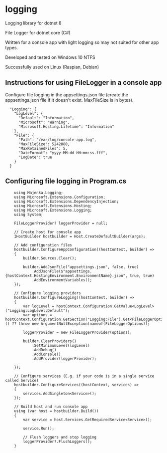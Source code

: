 # logging
Logging library for dotnet 8

File Logger for dotnet core (C#)

Written for a console app with light logging so may not suited for other app types. 

Developed and tested on Windows 10 NTFS

Successfully used on Linux (Raspian, Debian)

Instructions for using FileLogger in a console app
--------------------------------------------------

Configure file logging in the appsettings.json file (create the appsettings.json file if it doesn't exist. MaxFileSize is in bytes).

    
      "Logging": {
        "LogLevel": {
          "Default": "Information",
          "Microsoft": "Warning",
          "Microsoft.Hosting.Lifetime": "Information"
        },
        "File": {
          "Path": "/var/log/console-app.log",
          "MaxFileSize": 5242880,
          "MaxRetainedFiles": 5,
          "DateFormat": "yyyy-MM-dd HH:mm:ss.fff",
          "LogDate": true
        }
      }
    

Configuring file logging in Program.cs
--------------------------------------
      
        using Majenka.Logging;
        using Microsoft.Extensions.Configuration;
        using Microsoft.Extensions.DependencyInjection;
        using Microsoft.Extensions.Hosting;
        using Microsoft.Extensions.Logging;
        using System;
        
        FileLoggerProvider? loggerProvider = null;
        
        // Create host for console app
        IHostBuilder hostbuilder = Host.CreateDefaultBuilder(args);
        
        // Add configuration files  
        hostbuilder.ConfigureAppConfiguration((hostContext, builder) =>
        {
            builder.Sources.Clear();
        
            builder.AddJsonFile("appsettings.json", false, true)
                .AddJsonFile($"appsettings.{hostContext.HostingEnvironment.EnvironmentName}.json", true, true)
                .AddEnvironmentVariables();
        });
        
        // Configure logging providers
        hostbuilder.ConfigureLogging((hostContext, builder) =>
        {
            var logLevel = hostContext.Configuration.GetValue<LogLevel>("Logging:LogLevel:Default");
            var options = hostContext.Configuration.GetSection("Logging:File").Get<FileLoggerOptions>() ?? throw new ArgumentNullException(nameof(FileLoggerOptions));
        
            loggerProvider = new FileLoggerProvider(options);
        
            builder.ClearProviders()
                .SetMinimumLevel(logLevel)
                .AddDebug()
                .AddConsole()
                .AddProvider(loggerProvider);
        
        });
        
        // Configure services (E.g. if your code is in a single service called Service)
        hostbuilder.ConfigureServices((hostContext, services) =>
        {
            services.AddSingleton<Service>();
        });
        
        // Build host and run console app
        using (var host = hostbuilder.Build())
        {
            var service = host.Services.GetRequiredService<Service>();
        
            service.Run();
        
            // Flush loggers and stop logging
            loggerProvider?.FlushLoggers();
        }
      
